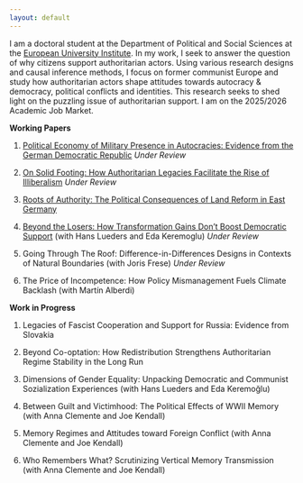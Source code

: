```yaml
---
layout: default
---
```


I am a doctoral student at the Department of Political and Social Sciences at the [European University Institute](https://www.eui.eu/en/academic-units/political-and-social-sciences). In my work, I seek to answer the question of why citizens support authoritarian actors. Using various research designs and causal inference methods, I focus on former communist Europe and study how authoritarian actors shape attitudes towards autocracy & democracy, political conflicts and identities. This research seeks to shed light on the puzzling issue of authoritarian support. I am on the 2025/2026 Academic Job Market. 

**Working Papers**  

1. [Political Economy of Military Presence in Autocracies: Evidence from the German Democratic Republic](https://www.dropbox.com/scl/fi/6cqx6p02jvqzde5p0e5dn/WP_MilitaryBases.pdf?rlkey=12pokpvu31odpf8h1xidwq3rw&st=1cva293a&dl=0) *Under Review* 

2. [On Solid Footing: How Authoritarian Legacies Facilitate the Rise of Illiberalism](https://www.dropbox.com/scl/fi/kqehp083dzkhb63qoxqy4/WP_CommunistLegacy.pdf?rlkey=prd0kkj7zwath556fqws2nkc3&st=3aqra3ug&dl=0) *Under Review* 

3. [Roots of Authority: The Political Consequences of Land Reform in East Germany](https://www.dropbox.com/scl/fi/4tvexccss4rkd6c0dvm55/WP_LandReform.pdf?rlkey=nguv37932qbw85g6vgnbb5104&st=dbih3ew0&dl=0) 

4. [Beyond the Losers: How Transformation Gains Don’t Boost Democratic Support](https://www.dropbox.com/scl/fi/4dqr7t2bw6yb6jfahzgea/WP_Beyond-the-Losers.pdf?rlkey=fag6ob1413tdtvpraf7fwboo0&st=cn6wappg&dl=0) (with Hans Lueders and Eda Keremoglu) *Under Review*

5. Going Through The Roof: Difference-in-Differences Designs in Contexts of Natural Boundaries (with Joris Frese) *Under Review*

6. The Price of Incompetence: How Policy Mismanagement Fuels Climate Backlash (with Martín Alberdi)


**Work in Progress**

1. Legacies of Fascist Cooperation and Support for Russia: Evidence from Slovakia

2. Beyond Co-optation: How Redistribution Strengthens Authoritarian Regime Stability in the Long Run

3. Dimensions of Gender Equality: Unpacking Democratic and Communist Sozialization Experiences (with Hans Lueders and
Eda Keremoğlu)

4. Between Guilt and Victimhood: The Political Effects of WWII Memory (with Anna Clemente and Joe Kendall)

5. Memory Regimes and Attitudes toward Foreign Conflict (with Anna Clemente and Joe Kendall)

6. Who Remembers What? Scrutinizing Vertical Memory Transmission (with Anna Clemente and Joe Kendall)




